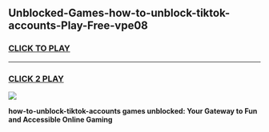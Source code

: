 
## Unblocked-Games-how-to-unblock-tiktok-accounts-Play-Free-vpe08
<h3>
<a href="https://premium76.site?title=how-to-unblock-tiktok-accounts&ref=20M">CLICK TO PLAY</a></h3>
<hr>

<h3>
<a href="https://premium76.site?title=how-to-unblock-tiktok-accounts&ref=20M">CLICK 2 PLAY</a>
  
</h3>

<a href="https://premium76.site?title=how-to-unblock-tiktok-accounts&ref=19M"><img src="https://clearcache.store/games.png"></a>


**how-to-unblock-tiktok-accounts games unblocked: Your Gateway to Fun and Accessible Online Gaming**
